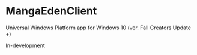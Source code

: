 # MangaEdenClient
Universal Windows Platform app for Windows 10 (ver. Fall Creators Update +)

In-development
